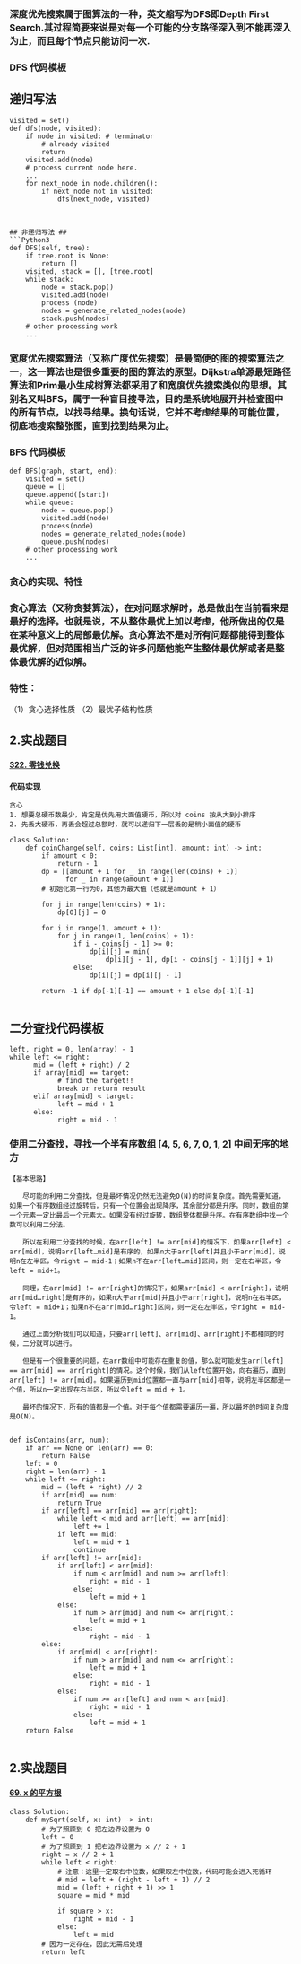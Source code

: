 ### 深度优先搜索属于图算法的一种，英文缩写为DFS即Depth First Search.其过程简要来说是对每一个可能的分支路径深入到不能再深入为止，而且每个节点只能访问一次.
### DFS 代码模板
## 递归写法 ##
```Python3
visited = set() 
def dfs(node, visited):
    if node in visited: # terminator
    	# already visited 
    	return 
	visited.add(node) 
	# process current node here. 
	...
	for next_node in node.children(): 
		if next_node not in visited: 
			dfs(next_node, visited)



## 非递归写法 ## 
```Python3
def DFS(self, tree): 
	if tree.root is None: 
		return [] 
	visited, stack = [], [tree.root]
	while stack: 
		node = stack.pop() 
		visited.add(node)
		process (node) 
		nodes = generate_related_nodes(node) 
		stack.push(nodes) 
	# other processing work 
	...
```
### 宽度优先搜索算法（又称广度优先搜索）是最简便的图的搜索算法之一，这一算法也是很多重要的图的算法的原型。Dijkstra单源最短路径算法和Prim最小生成树算法都采用了和宽度优先搜索类似的思想。其别名又叫BFS，属于一种盲目搜寻法，目的是系统地展开并检查图中的所有节点，以找寻结果。换句话说，它并不考虑结果的可能位置，彻底地搜索整张图，直到找到结果为止。
### BFS 代码模板

```Python3
def BFS(graph, start, end):
    visited = set()
	queue = [] 
	queue.append([start]) 
	while queue: 
		node = queue.pop() 
		visited.add(node)
		process(node) 
		nodes = generate_related_nodes(node) 
		queue.push(nodes)
	# other processing work 
	...
```

### 贪心的实现、特性
### 贪心算法（又称贪婪算法），在对问题求解时，总是做出在当前看来是最好的选择。也就是说，不从整体最优上加以考虑，他所做出的仅是在某种意义上的局部最优解。贪心算法不是对所有问题都能得到整体最优解，但对范围相当广泛的许多问题他能产生整体最优解或者是整体最优解的近似解。

### 特性：
（1）贪心选择性质
（2）最优子结构性质
## 2.实战题目

#### [322. 零钱兑换](https://leetcode-cn.com/problems/coin-change/)
**代码实现**

```python3
贪心
1. 想要总硬币数最少，肯定是优先用大面值硬币，所以对 coins 按从大到小排序
2. 先丢大硬币，再丢会超过总额时，就可以递归下一层丢的是稍小面值的硬币

class Solution:
    def coinChange(self, coins: List[int], amount: int) -> int:
        if amount < 0:
            return - 1
        dp = [[amount + 1 for _ in range(len(coins) + 1)]
              for _ in range(amount + 1)]
        # 初始化第一行为0，其他为最大值（也就是amount + 1）

        for j in range(len(coins) + 1):
            dp[0][j] = 0

        for i in range(1, amount + 1):
            for j in range(1, len(coins) + 1):
                if i - coins[j - 1] >= 0:
                    dp[i][j] = min(
                        dp[i][j - 1], dp[i - coins[j - 1]][j] + 1)
                else:
                    dp[i][j] = dp[i][j - 1]

        return -1 if dp[-1][-1] == amount + 1 else dp[-1][-1]


```

## 二分查找代码模板 ##
```Python3
left, right = 0, len(array) - 1 
while left <= right: 
	  mid = (left + right) / 2 
	  if array[mid] == target: 
		    # find the target!! 
		    break or return result 
	  elif array[mid] < target: 
		    left = mid + 1 
	  else: 
		    right = mid - 1
```

### 使用二分查找，寻找一个半有序数组 [4, 5, 6, 7, 0, 1, 2] 中间无序的地方

```Python3
【基本思路】

　　尽可能的利用二分查找，但是最坏情况仍然无法避免O(N)的时间复杂度。首先需要知道，如果一个有序数组经过旋转后，只有一个位置会出现降序，其余部分都是升序。同时，数组的第一个元素一定比最后一个元素大。如果没有经过旋转，数组整体都是升序。在有序数组中找一个数可以利用二分法。

　　所以在利用二分查找的时候，在arr[left] != arr[mid]的情况下，如果arr[left] < arr[mid]，说明arr[left…mid]是有序的，如果n大于arr[left]并且小于arr[mid]，说明n在左半区，令right = mid-1；如果n不在arr[left…mid]区间，则一定在右半区，令left = mid+1。

　　同理，在arr[mid] != arr[right]的情况下，如果arr[mid] < arr[right]，说明arr[mid…right]是有序的，如果n大于arr[mid]并且小于arr[right]，说明n在右半区，令left = mid+1；如果n不在arr[mid…right]区间，则一定在左半区，令right = mid-1。

　　通过上面分析我们可以知道，只要arr[left]、arr[mid]、arr[right]不都相同的时候，二分就可以进行。

　　但是有一个很重要的问题，在arr数组中可能存在重复的值，那么就可能发生arr[left] == arr[mid] == arr[right]的情况。这个时候，我们从left位置开始，向右遍历，直到arr[left] != arr[mid]。如果遍历到mid位置都一直与arr[mid]相等，说明左半区都是一个值，所以n一定出现在右半区，所以令left = mid + 1。

　　最坏的情况下，所有的值都是一个值。对于每个值都需要遍历一遍，所以最坏的时间复杂度是O(N)。


def isContains(arr, num):
    if arr == None or len(arr) == 0:
        return False
    left = 0
    right = len(arr) - 1
    while left <= right:
        mid = (left + right) // 2
        if arr[mid] == num:
            return True
        if arr[left] == arr[mid] == arr[right]:
            while left < mid and arr[left] == arr[mid]:
                left += 1
            if left == mid:
                left = mid + 1
                continue
        if arr[left] != arr[mid]:
            if arr[left] < arr[mid]:
                if num < arr[mid] and num >= arr[left]:
                    right = mid - 1
                else:
                    left = mid + 1
            else:
                if num > arr[mid] and num <= arr[right]:
                    left = mid + 1
                else:
                    right = mid - 1
        else:
            if arr[mid] < arr[right]:
                if num > arr[mid] and num <= arr[right]:
                    left = mid + 1
                else:
                    right = mid - 1
            else:
                if num >= arr[left] and num < arr[mid]:
                    right = mid - 1
                else:
                    left = mid + 1
    return False


```


## 2.实战题目

#### [69. x 的平方根](https://leetcode-cn.com/problems/sqrtx/)
```Python3
class Solution:
    def mySqrt(self, x: int) -> int:
        # 为了照顾到 0 把左边界设置为 0
        left = 0
        # 为了照顾到 1 把右边界设置为 x // 2 + 1
        right = x // 2 + 1
        while left < right:
            # 注意：这里一定取右中位数，如果取左中位数，代码可能会进入死循环
            # mid = left + (right - left + 1) // 2
            mid = (left + right + 1) >> 1
            square = mid * mid

            if square > x:
                right = mid - 1
            else:
                left = mid
        # 因为一定存在，因此无需后处理
        return left

```